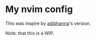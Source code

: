 # My nvim config

This was inspire by [adibhanna](https://github.com/adibhanna/lvim-config)'s version.

Note: that this is a WIP.

